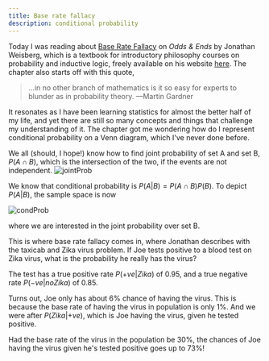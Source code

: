 ```yaml
---
title: Base rate fallacy
description: conditional probability
---
```


Today I was reading about [Base Rate Fallacy](https://jonathanweisberg.org/vip/chbayes.html#baserate) on _Odds & Ends_ by Jonathan Weisberg, which is a textbook for introductory philosophy courses on probability and inductive logic, freely available on his website [here](https://jonathanweisberg.org/vip/). The chapter also starts off with this quote, 

> …in no other branch of mathematics is it so easy for experts to blunder as in probability theory.
> —Martin Gardner 

It resonates as I have been learning statistics for almost the better half of my life, and yet there are still so many concepts and things that challenge my understanding of it. The chapter got me wondering how do I represent conditional probability on a Venn diagram, which I've never done before. 

We all (should, I hope!) know how to find joint probability of set A and set B, $P(A\cap B)$, which is the intersection of the two, if the events are not independent. 
![jointProb](/images/jointProb.jpg)

We know that conditional probability is $P(A|B) = P(A\cap B)P(B)$. To depict $P(A|B)$, the sample space is now 

![condProb](/images/condProb.jpg)

where we are interested in the joint probability over set B.

This is where base rate fallacy comes in, where Jonathan describes with the taxicab and Zika virus problem. If Joe tests positive to a blood test on Zika virus, what is the probability he really has the virus? 

The test has a true positive rate $P(+ve | Zika)$ of 0.95, and a true negative rate $P(-ve | no Zika)$ of 0.85. 

Turns out, Joe only has about 6% chance of having the virus. This is because the base rate of having the virus in population is only 1%. And we were after $P(Zika | +ve)$, which is Joe having the virus, given he tested positive. 

Had the base rate of the virus in the population be 30%, the chances of Joe having the virus given he's tested positive goes up to 73%! 